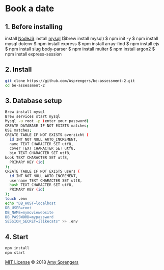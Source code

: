 # Book a date

## 1. Before installing

install [NodeJS](https://nodejs.org/en/download/)
install [mysql](https://dev.mysql.com/) ($brew install mysql)
$ npm init -y
$ npm install mysql dotenv
$ npm install express
$ npm install array-find
$ npm install ejs
$ npm install slug body-parser
$ npm install multer
$ npm install argon2
$ npm install express-session

## 2. Install

``` bash
git clone https://github.com/Asprengers/be-assessment-2.git
cd be-assessment-2

```
## 3. Database setup

``` bash
Brew install mysql
Brew services start mysql
Mysql -u root -p (enter your password)
CREATE DATABASE IF NOT EXISTS matches;
USE matches;
CREATE TABLE IF NOT EXISTS overzicht (
  id INT NOT NULL AUTO_INCREMENT,
  name TEXT CHARACTER SET utf8,
  cover TEXT CHARACTER SET utf8,
  bio TEXT CHARACTER SET utf8,
book TEXT CHARACTER SET utf8,
  PRIMARY KEY (id)
);
CREATE TABLE IF NOT EXISTS users (
  id INT NOT NULL AUTO_INCREMENT,
  username TEXT CHARACTER SET utf8,
  hash TEXT CHARACTER SET utf8,
  PRIMARY KEY (id)
);
touch .env
echo "DB_HOST=localhost
DB_USER=root
DB_NAME=mymoviewebsite
DB_PASSWORD=mypassword
SESSION_SECRET=ilikecats" >> .env
```

## 4. Start
```bash
npm install
npm start
```
[MIT License](https://github.com/Asprengers/be-assessment-2/blob/master/licence.md)  © 2018 [Amy Sprengers](https://github.com/Asprengers)

